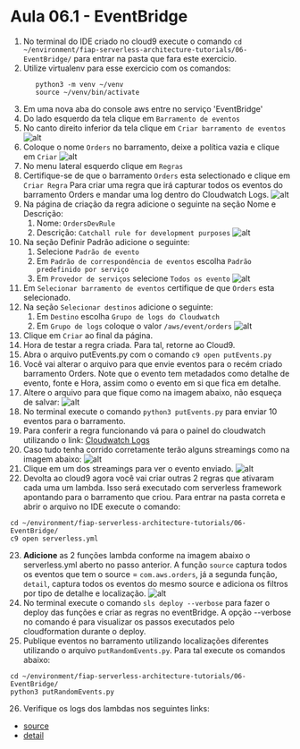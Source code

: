 # Aula 06.1 - EventBridge

1. No terminal do IDE criado no cloud9 execute o comando `cd ~/environment/fiap-serverless-architecture-tutorials/06-EventBridge/` para entrar na pasta que fara este exercicio.
2. Utilize virtualenv para esse exercicio com os comandos:
   ``` shell
      python3 -m venv ~/venv 
      source ~/venv/bin/activate
   ```
3. Em uma nova aba do console aws entre no serviço 'EventBridge'
4. Do lado esquerdo da tela clique em `Barramento de eventos`
5. No canto direito inferior da tela clique em `Criar barramento de eventos` 
   ![alt](img/eb1.png)
6. Coloque o nome `Orders` no barramento, deixe a política vazia e clique em `Criar`
   ![alt](img/eb2.png)
7. No menu lateral esquerdo clique em `Regras`
8. Certifique-se de que o barramento `Orders` esta selectionado e clique em `Criar Regra` Para criar uma regra que irá capturar todos os eventos do barramento Orders e mandar uma log dentro do Cloudwatch Logs.
   ![alt](img/eb3.png)
9. Na página de criação da regra adicione o seguinte na seção Nome e Descrição:
   1. Nome: `OrdersDevRule`
   2. Descrição: `Catchall rule for development purposes`
   ![alt](img/eb4.png)
10. Na seção Definir Padrão adicione o seguinte:
    1. Selecione `Padrão de evento`
    2. Em `Padrão de correspondência de eventos` escolha `Padrão predefinido por serviço`
    3. Em `Provedor de serviços` selecione `Todos os evento`
   ![alt](img/eb5.png)
11. Em `Selecionar barramento de eventos` certifique de que `Orders` esta selecionado.
12. Na seção `Selecionar destinos` adicione o seguinte:
    1. Em `Destino` escolha `Grupo de logs do Cloudwatch`
    2. Em `Grupo de logs` coloque o valor `/aws/event/orders`
   ![alt](img/eb6.png)
13. Clique em `Criar` ao final da página.
14. Hora de testar a regra criada. Para tal, retorne ao Cloud9.
15. Abra o arquivo putEvents.py com o comando `c9 open putEvents.py`
16. Você vai alterar o arquivo para que envie eventos para o recém criado barramento Orders. Note que o evento tem metadados como detalhe de evento, fonte e Hora, assim como o evento em si que fica em detalhe. 
17. Altere o arquivo para que fique como na imagem abaixo, não esqueça de salvar:
   ![alt](img/code1.png)
18. No terminal execute o comando `python3 putEvents.py` para enviar 10 eventos para o barramento.
19. Para conferir a regra funcionando vá para o painel do cloudwatch utilizando o link: [Cloudwatch Logs](https://console.aws.amazon.com/cloudwatch/home?region=us-east-1#logsV2:log-groups/log-group/$252Faws$252Fevent$252Forders)
20. Caso tudo tenha corrido corretamente terão alguns streamings como na imagem abaixo:
    ![alt](img/eb7.png)
21. Clique em um dos streamings para ver o evento enviado.
    ![alt](img/eb8.png)
22. Devolta ao cloud9 agora você vai criar outras 2 regras que ativaram cada uma um lambda. Isso será executado com serverless framework apontando para o barramento que criou. Para entrar na pasta correta e abrir o arquivo no IDE execute o comando:
``` shell
cd ~/environment/fiap-serverless-architecture-tutorials/06-EventBridge/
c9 open serverless.yml
```
23. <strong>Adicione</strong> as 2 funções lambda conforme na imagem abaixo o serverless.yml aberto no passo anterior. A função `source` captura todos os eventos que tem o source = `com.aws.orders`, já a segunda função, `detail`, captura todos os eventos do mesmo source e adiciona os filtros por tipo de detalhe e localização.
    ![alt](img/code2.png)
24. No terminal execute o comando `sls deploy --verbose` para fazer o deploy das funções e criar as regras no eventBridge. A opção --verbose no comando é para visualizar os passos executados pelo cloudformation durante o deploy.
25. Publique eventos no barramento utilizando localizações diferentes utilizando o arquivo `putRandomEvents.py`. Para tal execute os comandos abaixo:
``` shell
cd ~/environment/fiap-serverless-architecture-tutorials/06-EventBridge/
python3 putRandomEvents.py
```
26. Verifique os logs dos lambdas nos seguintes links:
- [source](https://console.aws.amazon.com/cloudwatch/home?region=us-east-1#logsV2:log-groups/log-group/$252Faws$252Flambda$252Fevent-filter-dev-source)
- [detail](https://console.aws.amazon.com/cloudwatch/home?region=us-east-1#logsV2:log-groups/log-group/$252Faws$252Flambda$252Fevent-filter-dev-detail)